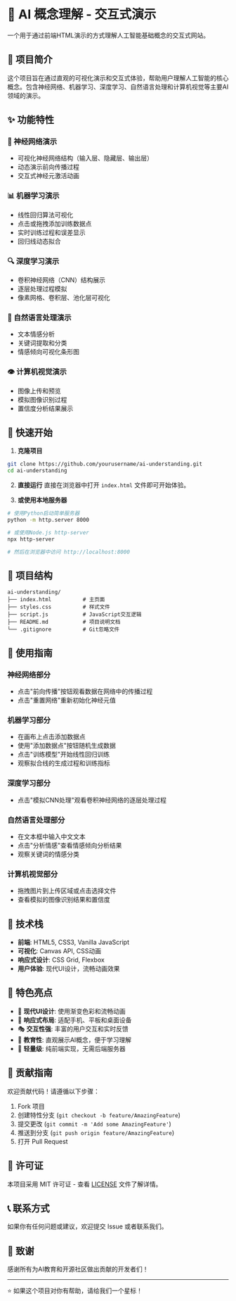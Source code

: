 # 🤖 AI 概念理解 - 交互式演示

一个用于通过前端HTML演示的方式理解人工智能基础概念的交互式网站。

## 📖 项目简介

这个项目旨在通过直观的可视化演示和交互式体验，帮助用户理解人工智能的核心概念。包含神经网络、机器学习、深度学习、自然语言处理和计算机视觉等主要AI领域的演示。

## ✨ 功能特性

### 🧠 神经网络演示
- 可视化神经网络结构（输入层、隐藏层、输出层）
- 动态演示前向传播过程
- 交互式神经元激活动画

### 📊 机器学习演示
- 线性回归算法可视化
- 点击或拖拽添加训练数据点
- 实时训练过程和误差显示
- 回归线动态拟合

### 🔍 深度学习演示
- 卷积神经网络（CNN）结构展示
- 逐层处理过程模拟
- 像素网格、卷积层、池化层可视化

### 💬 自然语言处理演示
- 文本情感分析
- 关键词提取和分类
- 情感倾向可视化条形图

### 👁️ 计算机视觉演示
- 图像上传和预览
- 模拟图像识别过程
- 置信度分析结果展示

## 🚀 快速开始

1. **克隆项目**
```bash
git clone https://github.com/yourusername/ai-understanding.git
cd ai-understanding
```

2. **直接运行**
直接在浏览器中打开 `index.html` 文件即可开始体验。

3. **或使用本地服务器**
```bash
# 使用Python启动简单服务器
python -m http.server 8000

# 或使用Node.js http-server
npx http-server

# 然后在浏览器中访问 http://localhost:8000
```

## 📁 项目结构

```
ai-understanding/
├── index.html          # 主页面
├── styles.css          # 样式文件
├── script.js           # JavaScript交互逻辑
├── README.md           # 项目说明文档
└── .gitignore          # Git忽略文件
```

## 🎯 使用指南

### 神经网络部分
- 点击"前向传播"按钮观看数据在网络中的传播过程
- 点击"重置网络"重新初始化神经元值

### 机器学习部分
- 在画布上点击添加数据点
- 使用"添加数据点"按钮随机生成数据
- 点击"训练模型"开始线性回归训练
- 观察拟合线的生成过程和训练指标

### 深度学习部分
- 点击"模拟CNN处理"观看卷积神经网络的逐层处理过程

### 自然语言处理部分
- 在文本框中输入中文文本
- 点击"分析情感"查看情感倾向分析结果
- 观察关键词的情感分类

### 计算机视觉部分
- 拖拽图片到上传区域或点击选择文件
- 查看模拟的图像识别结果和置信度

## 🎨 技术栈

- **前端**: HTML5, CSS3, Vanilla JavaScript
- **可视化**: Canvas API, CSS动画
- **响应式设计**: CSS Grid, Flexbox
- **用户体验**: 现代UI设计，流畅动画效果

## 🌟 特色亮点

- 🎨 **现代UI设计**: 使用渐变色彩和流畅动画
- 📱 **响应式布局**: 适配手机、平板和桌面设备
- 🎭 **交互性强**: 丰富的用户交互和实时反馈
- 🔬 **教育性**: 直观展示AI概念，便于学习理解
- 🚀 **轻量级**: 纯前端实现，无需后端服务器

## 🤝 贡献指南

欢迎贡献代码！请遵循以下步骤：

1. Fork 项目
2. 创建特性分支 (`git checkout -b feature/AmazingFeature`)
3. 提交更改 (`git commit -m 'Add some AmazingFeature'`)
4. 推送到分支 (`git push origin feature/AmazingFeature`)
5. 打开 Pull Request

## 📄 许可证

本项目采用 MIT 许可证 - 查看 [LICENSE](LICENSE) 文件了解详情。

## 📞 联系方式

如果你有任何问题或建议，欢迎提交 Issue 或者联系我们。

## 🙏 致谢

感谢所有为AI教育和开源社区做出贡献的开发者们！

---

⭐ 如果这个项目对你有帮助，请给我们一个星标！ 
